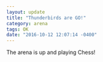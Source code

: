 ```yaml
---
layout: update
title: "Thunderbirds are GO!"
category: arena
tags: OK
date: "2016-10-12 12:07:14 -0400"
---
```


The arena is up and playing Chess!
